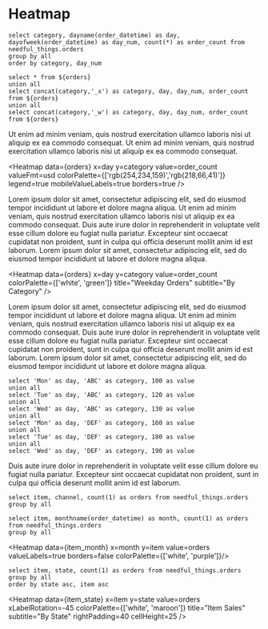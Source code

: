 # Heatmap

```orders
select category, dayname(order_datetime) as day, dayofweek(order_datetime) as day_num, count(*) as order_count from needful_things.orders
group by all
order by category, day_num  
```

```bigger
select * from ${orders}
union all
select concat(category,'_x') as category, day, day_num, order_count from ${orders}
union all
select concat(category,'_w') as category, day, day_num, order_count from ${orders}
```


Ut enim ad minim veniam, quis nostrud exercitation ullamco laboris nisi ut aliquip ex ea commodo consequat. Ut enim ad minim veniam, quis nostrud exercitation ullamco laboris nisi ut aliquip ex ea commodo consequat. 


<Heatmap 
    data={orders} 
    x=day 
    y=category 
    value=order_count 
    valueFmt=usd 
    colorPalette={['rgb(254,234,159)','rgb(218,66,41)']}
    legend=true
    mobileValueLabels=true
    borders=true
/>

Lorem ipsum dolor sit amet, consectetur adipiscing elit, sed do eiusmod tempor incididunt ut labore et dolore magna aliqua. 
Ut enim ad minim veniam, quis nostrud exercitation ullamco laboris nisi ut aliquip ex ea commodo consequat. 
Duis aute irure dolor in reprehenderit in voluptate velit esse cillum dolore eu fugiat nulla pariatur. 
Excepteur sint occaecat cupidatat non proident, sunt in culpa qui officia deserunt mollit anim id est laborum.
Lorem ipsum dolor sit amet, consectetur adipiscing elit, sed do eiusmod tempor incididunt ut labore et dolore magna aliqua. 

<Heatmap 
    data={orders} 
    x=day 
    y=category 
    value=order_count 
    colorPalette={['white', 'green']}
    title="Weekday Orders"
    subtitle="By Category"
/>

Lorem ipsum dolor sit amet, consectetur adipiscing elit, sed do eiusmod tempor incididunt ut labore et dolore magna aliqua. 
Ut enim ad minim veniam, quis nostrud exercitation ullamco laboris nisi ut aliquip ex ea commodo consequat. 
Duis aute irure dolor in reprehenderit in voluptate velit esse cillum dolore eu fugiat nulla pariatur. 
Excepteur sint occaecat cupidatat non proident, sunt in culpa qui officia deserunt mollit anim id est laborum.
Lorem ipsum dolor sit amet, consectetur adipiscing elit, sed do eiusmod tempor incididunt ut labore et dolore magna aliqua. 


```test_data
select 'Mon' as day, 'ABC' as category, 100 as value
union all
select 'Tue' as day, 'ABC' as category, 120 as value
union all
select 'Wed' as day, 'ABC' as category, 130 as value
union all
select 'Mon' as day, 'DEF' as category, 160 as value
union all
select 'Tue' as day, 'DEF' as category, 180 as value
union all
select 'Wed' as day, 'DEF' as category, 190 as value
```

<Heatmap data={test_data} x=day y=category value=value/>
<Heatmap data={test_data} x=day y=category value=value colorPalette={['rgb(254,234,159)','rgb(218,66,41)']}/>

        
Duis aute irure dolor in reprehenderit in voluptate velit esse cillum dolore eu fugiat nulla pariatur. 
Excepteur sint occaecat cupidatat non proident, sunt in culpa qui officia deserunt mollit anim id est laborum.


```item_channel
select item, channel, count(1) as orders from needful_things.orders
group by all
```

<Heatmap data={item_channel} x=channel y=item value=orders/>

```item_month
select item, monthname(order_datetime) as month, count(1) as orders from needful_things.orders
group by all
```

<Heatmap data={item_month} x=month y=item value=orders valueLabels=true borders=false colorPalette={['white', 'purple']}/>


```item_state
select item, state, count(1) as orders from needful_things.orders
group by all
order by state asc, item asc
```

<Heatmap 
    data={item_state} 
    x=item 
    y=state 
    value=orders 
    xLabelRotation=-45
    colorPalette={['white', 'maroon']} 
    title="Item Sales"
    subtitle="By State"
    rightPadding=40
    cellHeight=25
/>
